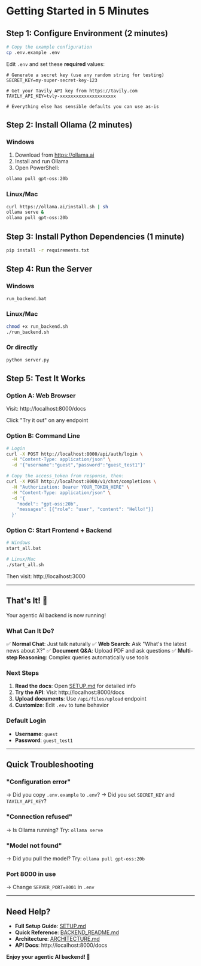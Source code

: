 # Getting Started in 5 Minutes

## Step 1: Configure Environment (2 minutes)

```bash
# Copy the example configuration
cp .env.example .env
```

Edit `.env` and set these **required** values:

```env
# Generate a secret key (use any random string for testing)
SECRET_KEY=my-super-secret-key-123

# Get your Tavily API key from https://tavily.com
TAVILY_API_KEY=tvly-xxxxxxxxxxxxxxxxxxxxx

# Everything else has sensible defaults you can use as-is
```

## Step 2: Install Ollama (2 minutes)

### Windows
1. Download from https://ollama.ai
2. Install and run Ollama
3. Open PowerShell:
```powershell
ollama pull gpt-oss:20b
```

### Linux/Mac
```bash
curl https://ollama.ai/install.sh | sh
ollama serve &
ollama pull gpt-oss:20b
```

## Step 3: Install Python Dependencies (1 minute)

```bash
pip install -r requirements.txt
```

## Step 4: Run the Server

### Windows
```cmd
run_backend.bat
```

### Linux/Mac
```bash
chmod +x run_backend.sh
./run_backend.sh
```

### Or directly
```bash
python server.py
```

## Step 5: Test It Works

### Option A: Web Browser
Visit: http://localhost:8000/docs

Click "Try it out" on any endpoint

### Option B: Command Line
```bash
# Login
curl -X POST http://localhost:8000/api/auth/login \
  -H "Content-Type: application/json" \
  -d '{"username":"guest","password":"guest_test1"}'

# Copy the access_token from response, then:
curl -X POST http://localhost:8000/v1/chat/completions \
  -H "Authorization: Bearer YOUR_TOKEN_HERE" \
  -H "Content-Type: application/json" \
  -d '{
    "model": "gpt-oss:20b",
    "messages": [{"role": "user", "content": "Hello!"}]
  }'
```

### Option C: Start Frontend + Backend
```bash
# Windows
start_all.bat

# Linux/Mac
./start_all.sh
```

Then visit: http://localhost:3000

---

## That's It! 🎉

Your agentic AI backend is now running!

### What Can It Do?

✅ **Normal Chat**: Just talk naturally
✅ **Web Search**: Ask "What's the latest news about X?"
✅ **Document Q&A**: Upload PDF and ask questions
✅ **Multi-step Reasoning**: Complex queries automatically use tools

### Next Steps

1. **Read the docs**: Open [SETUP.md](SETUP.md) for detailed info
2. **Try the API**: Visit http://localhost:8000/docs
3. **Upload documents**: Use `/api/files/upload` endpoint
4. **Customize**: Edit `.env` to tune behavior

### Default Login

- **Username**: `guest`
- **Password**: `guest_test1`

---

## Quick Troubleshooting

### "Configuration error"
→ Did you copy `.env.example` to `.env`?
→ Did you set `SECRET_KEY` and `TAVILY_API_KEY`?

### "Connection refused"
→ Is Ollama running? Try: `ollama serve`

### "Model not found"
→ Did you pull the model? Try: `ollama pull gpt-oss:20b`

### Port 8000 in use
→ Change `SERVER_PORT=8001` in `.env`

---

## Need Help?

- **Full Setup Guide**: [SETUP.md](SETUP.md)
- **Quick Reference**: [BACKEND_README.md](BACKEND_README.md)
- **Architecture**: [ARCHITECTURE.md](ARCHITECTURE.md)
- **API Docs**: http://localhost:8000/docs

**Enjoy your agentic AI backend! 🚀**
